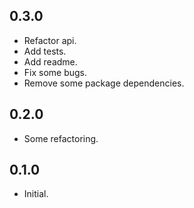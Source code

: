 ## 0.3.0

* Refactor api.
* Add tests.
* Add readme.
* Fix some bugs.
* Remove some package dependencies.

## 0.2.0

* Some refactoring.

## 0.1.0

* Initial.

